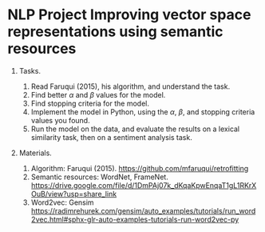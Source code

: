 NLP Project 
Improving vector space representations using semantic resources
================
1. Tasks.
   1. Read Faruqui (2015), his algorithm, and understand the task.
   2. Find better $\alpha$ and $\beta$ values for the model.
   3. Find stopping criteria for the model.
   4. Implement the model in Python, using the $\alpha$, $\beta$, and stopping criteria values you found.
   5. Run the model on the data, and evaluate the results on a lexical similarity task, then on a sentiment analysis task.

2. Materials.
   1. Algorithm: Faruqui (2015). https://github.com/mfaruqui/retrofitting
   2. Semantic resources: WordNet, FrameNet. https://drive.google.com/file/d/1DmPAj07k_dKqaKpwEnqaT1gL1RKrXOuB/view?usp=share_link
   3. Word2vec: Gensim https://radimrehurek.com/gensim/auto_examples/tutorials/run_word2vec.html#sphx-glr-auto-examples-tutorials-run-word2vec-py